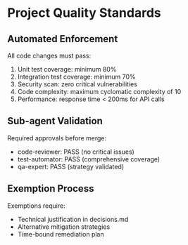 # Project Quality Standards

## Automated Enforcement
All code changes must pass:
1. Unit test coverage: minimum 80%
2. Integration test coverage: minimum 70%
3. Security scan: zero critical vulnerabilities
4. Code complexity: maximum cyclomatic complexity of 10
5. Performance: response time < 200ms for API calls

## Sub-agent Validation
Required approvals before merge:
- code-reviewer: PASS (no critical issues)
- test-automator: PASS (comprehensive coverage)
- qa-expert: PASS (strategy validated)

## Exemption Process
Exemptions require:
- Technical justification in decisions.md
- Alternative mitigation strategies
- Time-bound remediation plan